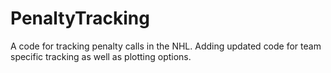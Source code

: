 # PenaltyTracking
A code for tracking penalty calls in the NHL. Adding updated code for team specific tracking as well as plotting options.
